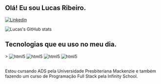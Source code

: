 
## Olá! Eu sou Lucas Ribeiro.

[![Linkedin](https://img.shields.io/badge/LinkedIn-0077B5?style=for-the-badge&logo=linkedin&logoColor=white)](https://www.linkedin.com/in/lucasribeiro06)

![Lucas's GitHub stats](https://github-readme-stats.vercel.app/api?username=LucasRProgramer&show_icons=true&theme=dark)

## Tecnologias que eu uso no meu dia.

<div style="display: inline_block" <br/>>
  <img align="center" alt="html5" src="https://img.shields.io/badge/HTML5-E34F26?style=for-the-badge&logo=html5&logoColor=white" />
  <img align="center" alt="html5" src="https://img.shields.io/badge/CSS3-1572B6?style=for-the-badge&logo=css3&logoColor=white" />
  <img align="center" alt="html5" src="https://img.shields.io/badge/JavaScript-323330?style=for-the-badge&logo=javascript&logoColor=F7DF1E" />
  <img align="center" alt="html5" src="https://img.shields.io/badge/Python-14354C?style=for-the-badge&logo=python&logoColor=white" />
</div><br/>

Estou cursando ADS pela Universidade Presbiteriana Mackenzie e também fazendo um curso de Programação Full Stack pela Infinity School.
